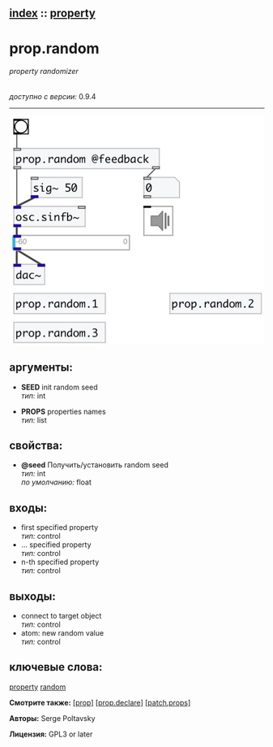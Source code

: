 [index](index.html) :: [property](category_property.html)
---

# prop.random

###### property randomizer

*доступно с версии:* 0.9.4

---




[![example](../examples/img/prop.random.jpg)](../examples/pd/prop.random.pd)



## аргументы:

* **SEED**
init random seed<br>
_тип:_ int<br>

* **PROPS**
properties names<br>
_тип:_ list<br>





## свойства:

* **@seed** 
Получить/установить random seed<br>
_тип:_ int<br>
_по умолчанию:_ float<br>



## входы:

* first specified property<br>
_тип:_ control
* ... specified property<br>
_тип:_ control
* n-th specified property<br>
_тип:_ control



## выходы:

* connect to target object<br>
_тип:_ control
* atom: new random value<br>
_тип:_ control



## ключевые слова:

[property](keywords/property.html)
[random](keywords/random.html)



**Смотрите также:**
[\[prop\]](prop.html)
[\[prop.declare\]](prop.declare.html)
[\[patch.props\]](patch.props.html)




**Авторы:** Serge Poltavsky




**Лицензия:** GPL3 or later





